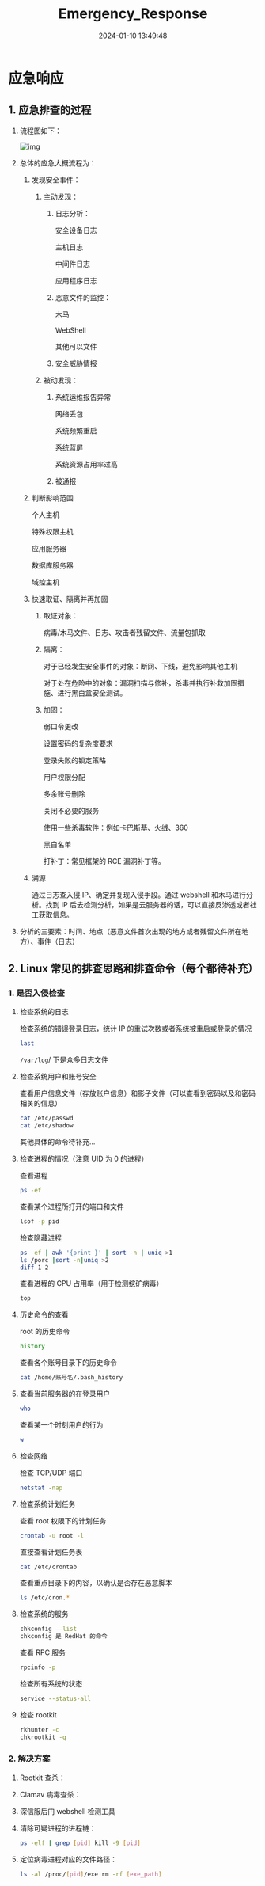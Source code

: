 ﻿---
title: Emergency_Response
categories:
- Network_Security
- Emergency_Response
tags:
- Network_Security
date: 2024-01-10 13:49:48
---

# 应急响应

## 1. 应急排查的过程

1. 流程图如下：

    ![img](1572397482_5db8e1aaddd75.jpeg)

2. 总体的应急大概流程为：

    1. 发现安全事件：

        1. 主动发现：

            1. 日志分析：

                安全设备日志

                主机日志

                中间件日志

                应用程序日志

            2. 恶意文件的监控：

                木马

                WebShell

                其他可以文件

            3. 安全威胁情报

        2. 被动发现：

            1. 系统运维报告异常

                网络丢包

                系统频繁重启

                系统蓝屏

                系统资源占用率过高

            2. 被通报

    2. 判断影响范围

        个人主机

        特殊权限主机

        应用服务器

        数据库服务器

        域控主机

    3. 快速取证、隔离并再加固

        1. 取证对象：

            病毒/木马文件、日志、攻击者残留文件、流量包抓取

        2. 隔离：

            对于已经发生安全事件的对象：断网、下线，避免影响其他主机

            对于处在危险中的对象：漏洞扫描与修补，杀毒并执行补救加固措施、进行黑白盒安全测试。

        3. 加固：

            弱口令更改

            设置密码的复杂度要求

            登录失败的锁定策略

            用户权限分配

            多余账号删除

            关闭不必要的服务

            使用一些杀毒软件：例如卡巴斯基、火绒、360

            黑白名单
            
            打补丁：常见框架的 RCE 漏洞补丁等。

    4. 溯源

        通过日志查入侵 IP、确定并复现入侵手段。通过 webshell 和木马进行分析。找到 IP 后去检测分析，如果是云服务器的话，可以直接反渗透或者社工获取信息。

3. 分析的三要素：时间、地点（恶意文件首次出现的地方或者残留文件所在地方）、事件（日志）

## 2. Linux 常见的排查思路和排查命令（每个都待补充）

### 1. 是否入侵检查

1. 检查系统的日志

    检查系统的错误登录日志，统计 IP 的重试次数或者系统被重启或登录的情况

    ```bash
    last
    ```

    `/var/log`/ 下是众多日志文件

2. 检查系统用户和账号安全

    查看用户信息文件（存放账户信息）和影子文件（可以查看到密码以及和密码相关的信息）

    ```bash
    cat /etc/passwd
    cat /etc/shadow
    ```

    其他具体的命令待补充...

3. 检查进程的情况（注意 UID 为 0 的进程）

    查看进程

    ```bash
    ps -ef
    ```

    查看某个进程所打开的端口和文件

    ```bash
    lsof -p pid
    ```

    检查隐藏进程

    ```bash
    ps -ef | awk '{print }' | sort -n | uniq >1
    ls /porc |sort -n|uniq >2
    diff 1 2
    ```

    查看进程的 CPU 占用率（用于检测挖矿病毒）

    ```bash
    top
    ```

4. 历史命令的查看

    root 的历史命令

    ```bash
    history
    ```

    查看各个账号目录下的历史命令

    ```bash
    cat /home/账号名/.bash_history
    ```

5. 查看当前服务器的在登录用户

    ```bash
    who
    ```

    查看某一个时刻用户的行为

    ```bash
    w
    ```

6. 检查网络

    检查 TCP/UDP 端口

    ```bash
    netstat -nap
    ```

7. 检查系统计划任务

    查看 root 权限下的计划任务

    ```bash
    crontab -u root -l
    ```

    直接查看计划任务表

    ```bash
    cat /etc/crontab
    ```

    查看重点目录下的内容，以确认是否存在恶意脚本

    ```bash
    ls /etc/cron.*
    ```

8. 检查系统的服务

    ```bash
    chkconfig --list
    chkconfig 是 RedHat 的命令
    ```

    查看 RPC 服务

    ```bash
    rpcinfo -p
    ```

    检查所有系统的状态
    ```bash
    service --status-all
    ```

9. 检查 rootkit

    ```bash
    rkhunter -c
    chkrootkit -q
    ```

### 2. 解决方案

1. Rootkit 查杀：

2. Clamav 病毒查杀：

3. 深信服后门 webshell 检测工具

4. 清除可疑进程的进程链：

    ```bash
    ps -elf | grep [pid] kill -9 [pid]
    ```

5. 定位病毒进程对应的文件路径：

    ```bash
    ls -al /proc/[pid]/exe rm -rf [exe_path]
    ```

    

























